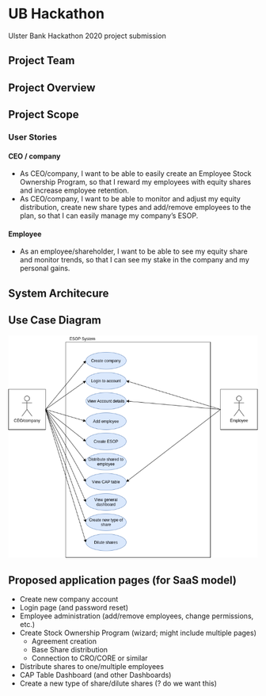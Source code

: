 # UB Hackathon
Ulster Bank Hackathon 2020 project submission

## Project Team

## Project Overview

## Project Scope

### User Stories

#### CEO / company

- As CEO/company, I want to be able to easily create an Employee Stock Ownership Program, so that I reward my employees with equity shares and increase employee retention.
- As CEO/company, I want to be able to monitor and adjust my equity distribution, create new share types and add/remove employees to the plan, so that I can easily manage my company’s ESOP.

#### Employee

- As an employee/shareholder, I want to be able to see my equity share and monitor trends, so that I can see my stake in the company and my personal gains.

## System Architecure

## Use Case Diagram

![Use Case Diagram](https://raw.githubusercontent.com/stefdworschak/ub_hackathon/master/media/use_case_diagram.png)

## Proposed application pages (for SaaS model)

- Create new company account
- Login page (and password reset)
- Employee administration (add/remove employees, change permissions, etc.)
- Create Stock Ownership Program (wizard; might include multiple pages)
    - Agreement creation
    - Base Share distribution
    - Connection to CRO/CORE or similar
- Distribute shares to one/multiple employees
- CAP Table Dashboard (and other Dashboards)
- Create a new type of share/dilute shares (? do we want this)

